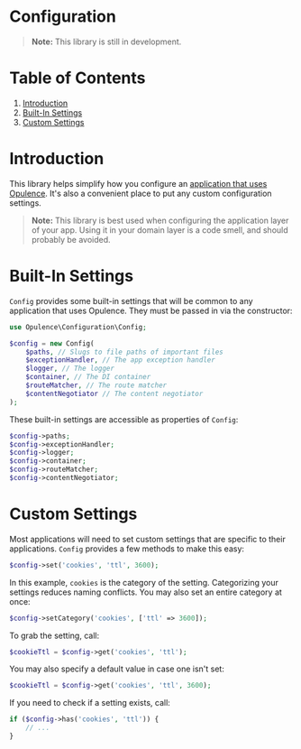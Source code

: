 <h1>Configuration</h1>

> **Note:** This library is still in development.

<h1>Table of Contents</h1>

1. [Introduction](#introduction)
2. [Built-In Settings](#built-in-settings)
3. [Custom Settings](#custom-settings)

<h1 id="introduction">Introduction</h1>

This library helps simplify how you configure an <a href="https://github.com/opulencephp/app" target="_blank">application that uses Opulence</a>.  It's also a convenient place to put any custom configuration settings.

> **Note:** This library is best used when configuring the application layer of your app.  Using it in your domain layer is a code smell, and should probably be avoided.

<h1 id="built-in-settings">Built-In Settings</h1>

`Config` provides some built-in settings that will be common to any application that uses Opulence.  They must be passed in via the constructor:

```php
use Opulence\Configuration\Config;

$config = new Config(
    $paths, // Slugs to file paths of important files
    $exceptionHandler, // The app exception handler
    $logger, // The logger
    $container, // The DI container
    $routeMatcher, // The route matcher
    $contentNegotiator // The content negotiator
);
```

These built-in settings are accessible as properties of `Config`:

```php
$config->paths;
$config->exceptionHandler;
$config->logger;
$config->container;
$config->routeMatcher;
$config->contentNegotiator;
```

<h1 id="custom-settings">Custom Settings</h1>

Most applications will need to set custom settings that are specific to their applications.  `Config` provides a few methods to make this easy:

```php
$config->set('cookies', 'ttl', 3600);
```

In this example, `cookies` is the category of the setting.  Categorizing your settings reduces naming conflicts.  You may also set an entire category at once:

```php
$config->setCategory('cookies', ['ttl' => 3600]);
```

To grab the setting, call:

```php
$cookieTtl = $config->get('cookies', 'ttl');
```

You may also specify a default value in case one isn't set:

```php
$cookieTtl = $config->get('cookies', 'ttl', 3600);
```

If you need to check if a setting exists, call:

```php
if ($config->has('cookies', 'ttl')) {
    // ...
}
```
